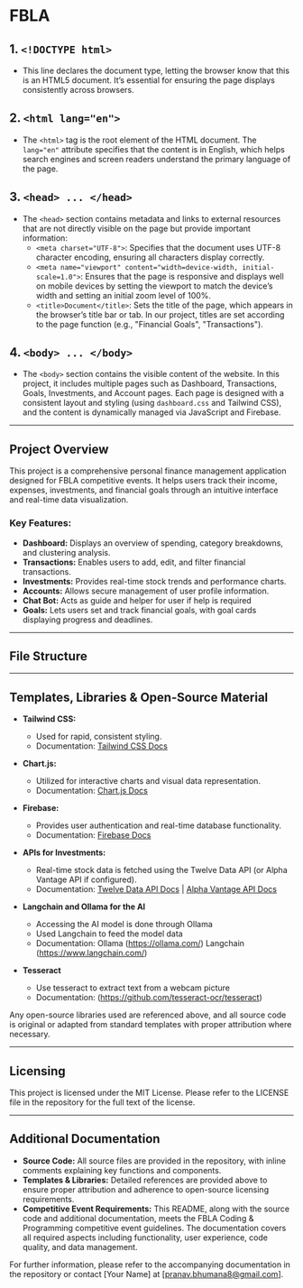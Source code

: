 # FBLA

## 1. `<!DOCTYPE html>`

- This line declares the document type, letting the browser know that this is an HTML5 document. It’s essential for ensuring the page displays consistently across browsers.

## 2. `<html lang="en">`

- The `<html>` tag is the root element of the HTML document. The `lang="en"` attribute specifies that the content is in English, which helps search engines and screen readers understand the primary language of the page.

## 3. `<head> ... </head>`

- The `<head>` section contains metadata and links to external resources that are not directly visible on the page but provide important information:
  - `<meta charset="UTF-8">`: Specifies that the document uses UTF-8 character encoding, ensuring all characters display correctly.
  - `<meta name="viewport" content="width=device-width, initial-scale=1.0">`: Ensures that the page is responsive and displays well on mobile devices by setting the viewport to match the device’s width and setting an initial zoom level of 100%.
  - `<title>Document</title>`: Sets the title of the page, which appears in the browser’s title bar or tab. In our project, titles are set according to the page function (e.g., "Financial Goals", "Transactions").

## 4. `<body> ... </body>`

- The `<body>` section contains the visible content of the website. In this project, it includes multiple pages such as Dashboard, Transactions, Goals, Investments, and Account pages. Each page is designed with a consistent layout and styling (using `dashboard.css` and Tailwind CSS), and the content is dynamically managed via JavaScript and Firebase.

---

## Project Overview

This project is a comprehensive personal finance management application designed for FBLA competitive events. It helps users track their income, expenses, investments, and financial goals through an intuitive interface and real-time data visualization.

### Key Features:
- **Dashboard:** Displays an overview of spending, category breakdowns, and clustering analysis.
- **Transactions:** Enables users to add, edit, and filter financial transactions.
- **Investments:** Provides real-time stock trends and performance charts.
- **Accounts:** Allows secure management of user profile information.
- **Chat Bot:** Acts as guide and helper for user if help is required
- **Goals:** Lets users set and track financial goals, with goal cards displaying progress and deadlines.

---

## File Structure


---

## Templates, Libraries & Open-Source Material

- **Tailwind CSS:**  
  - Used for rapid, consistent styling.
  - Documentation: [Tailwind CSS Docs](https://tailwindcss.com/docs)

- **Chart.js:**  
  - Utilized for interactive charts and visual data representation.
  - Documentation: [Chart.js Docs](https://www.chartjs.org/docs/latest/)

- **Firebase:**  
  - Provides user authentication and real-time database functionality.
  - Documentation: [Firebase Docs](https://firebase.google.com/docs)

- **APIs for Investments:**  
  - Real-time stock data is fetched using the Twelve Data API (or Alpha Vantage API if configured).
  - Documentation: [Twelve Data API Docs](https://twelvedata.com/docs) | [Alpha Vantage API Docs](https://www.alphavantage.co/documentation/)

- **Langchain and Ollama for the AI**
  - Accessing the AI model is done through Ollama
  - Used Langchain to feed the model data
  - Documentation: Ollama (https://ollama.com/) Langchain (https://www.langchain.com/)

- **Tesseract**
  - Use tesseract to extract text from a webcam picture
  - Documentation: (https://github.com/tesseract-ocr/tesseract)

Any open-source libraries used are referenced above, and all source code is original or adapted from standard templates with proper attribution where necessary.

---

## Licensing

This project is licensed under the MIT License. Please refer to the LICENSE file in the repository for the full text of the license.

---

## Additional Documentation

- **Source Code:** All source files are provided in the repository, with inline comments explaining key functions and components.
- **Templates & Libraries:** Detailed references are provided above to ensure proper attribution and adherence to open-source licensing requirements.
- **Competitive Event Requirements:** This README, along with the source code and additional documentation, meets the FBLA Coding & Programming competitive event guidelines. The documentation covers all required aspects including functionality, user experience, code quality, and data management.

For further information, please refer to the accompanying documentation in the repository or contact [Your Name] at [pranav.bhumana8@gmail.com].

